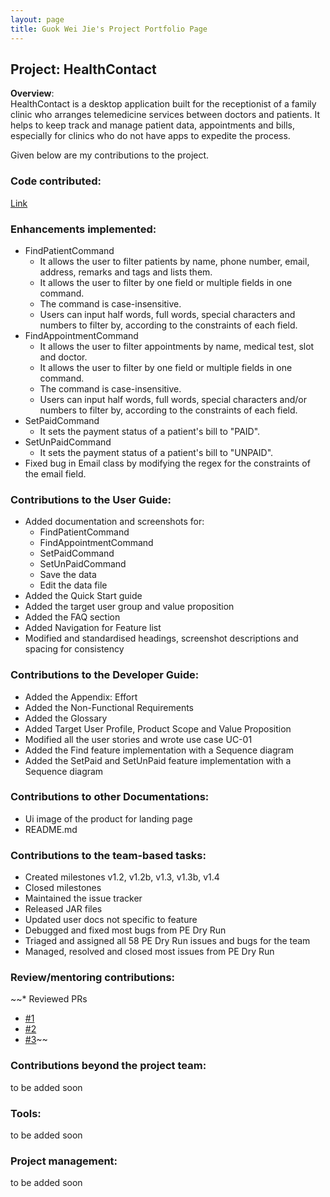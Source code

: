 ```yaml
---
layout: page
title: Guok Wei Jie's Project Portfolio Page
---
```


## Project: HealthContact
**Overview**: <br>
HealthContact is a desktop application built for the receptionist of a family clinic who arranges telemedicine services between doctors and patients.
It helps to keep track and manage patient data, appointments and bills, especially for clinics who do not have apps to expedite the process.

Given below are my contributions to the project.

### Code contributed:
[Link](https://nus-cs2103-ay2223s1.github.io/tp-dashboard/?search=guokweijie&breakdown=true&sort=groupTitle&sortWithin=title&since=2022-09-16&timeframe=commit&mergegroup=&groupSelect=groupByRepos&checkedFileTypes=docs~functional-code~test-code~other&tabOpen=true&tabType=authorship&tabAuthor=guokweijie&tabRepo=AY2223S1-CS2103T-W08-1%2Ftp%5Bmaster%5D&authorshipIsMergeGroup=false&authorshipFileTypes=docs~functional-code~test-code&authorshipIsBinaryFileTypeChecked=false&authorshipIsIgnoredFilesChecked=false)

### Enhancements implemented:
* FindPatientCommand
  * It allows the user to filter patients by name, phone number, email, address, remarks and tags and lists them.
  * It allows the user to filter by one field or multiple fields in one command.
  * The command is case-insensitive.
  * Users can input half words, full words, special characters and numbers to filter by, according to the constraints of each field.
* FindAppointmentCommand
  * It allows the user to filter appointments by name, medical test, slot and doctor.
  * It allows the user to filter by one field or multiple fields in one command.
  * The command is case-insensitive.
  * Users can input half words, full words, special characters and/or numbers to filter by, according to the constraints of each field.
* SetPaidCommand
  * It sets the payment status of a patient's bill to "PAID".
* SetUnPaidCommand
  * It sets the payment status of a patient's bill to "UNPAID".
* Fixed bug in Email class by modifying the regex for the constraints of the email field.

### Contributions to the User Guide:
* Added documentation and screenshots for:
  * FindPatientCommand
  * FindAppointmentCommand
  * SetPaidCommand
  * SetUnPaidCommand
  * Save the data
  * Edit the data file
* Added the Quick Start guide
* Added the target user group and value proposition
* Added the FAQ section
* Added Navigation for Feature list
* Modified and standardised headings, screenshot descriptions and spacing for consistency

### Contributions to the Developer Guide:
* Added the Appendix: Effort
* Added the Non-Functional Requirements
* Added the Glossary
* Added Target User Profile, Product Scope and Value Proposition
* Modified all the user stories and wrote use case UC-01
* Added the Find feature implementation with a Sequence diagram
* Added the SetPaid and SetUnPaid feature implementation with a Sequence diagram

### Contributions to other Documentations:
* Ui image of the product for landing page
* README.md

### Contributions to the team-based tasks:
* Created milestones v1.2, v1.2b, v1.3, v1.3b, v1.4
* Closed milestones
* Maintained the issue tracker
* Released JAR files
* Updated user docs not specific to feature
* Debugged and fixed most bugs from PE Dry Run
* Triaged and assigned all 58 PE Dry Run issues and bugs for the team
* Managed, resolved and closed most issues from PE Dry Run

### Review/mentoring contributions:
~~* Reviewed PRs
  * [#1](https://github.com/AY2223S1-CS2103T-W08-1/tp/pull/174)
  * [#2](https://github.com/AY2223S1-CS2103T-W08-1/tp/pull/172)
  * [#3](https://github.com/AY2223S1-CS2103T-W08-1/tp/pull/158)~~

### Contributions beyond the project team:
to be added soon

### Tools:
to be added soon

### Project management:
to be added soon

